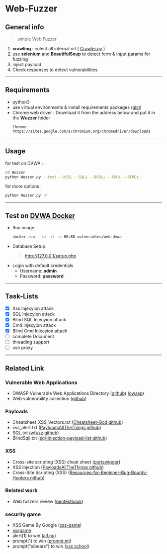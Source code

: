 # Web-Fuzzer

## General info
> simple Web Fuzzer
  1. **crawling** : colect all internal url ( [Crawler.py](https://github.com/mheidari98/Web-Fuzzer/blob/main/Wuzzer/Crawler.py) )
  2. use **selenium** and **BeautifulSoup** to detect form & input params for fuzzing
  3. inject payload
  4. Check responses to detect vulnerabilities
---

## Requirements
- python3
- use virtual environments & install requirements packages ([gist](https://gist.github.com/mheidari98/8ae29b88bd98f8f59828b0ec112811e7)) 
- Chrome web driver : Download it from the address below and put it in the **Wuzzer** folder
  ```
  Chrome:    https://sites.google.com/a/chromium.org/chromedriver/downloads
  ```

 ---

## Usage
  for test on DVWA :
  ```bash
  cd Wuzzer
  python Wuzzer.py --test --XSSi --SQLi --BSQLi --CMDi --BCMDi 
  ```
  for more options :
  ```bash
  python Wuzzer.py -h
  ```

---

## Test on [DVWA Docker](https://hub.docker.com/r/vulnerables/web-dvwa/)  
  + Run image
    ```bash
    docker run --rm -it -p 80:80 vulnerables/web-dvwa
    ```
  + Database Setup
    > http://127.0.0.1/setup.php
  + Login with default credentials
    - Username: **admin**
    - Password: **password**

---

## Task-Lists
- [x] Xss Injecyion attack
- [x] SQL Injecyion attack
- [x] Blind SQL Injecyion attack
- [x] Cmd Injecyion attack
- [x] Blind Cmd Injecyion attack
- [ ] complete Document
- [ ] threading support
- [ ] use proxy

---

## Related Link 
### Vulnerable Web Applications
* OWASP Vulnerable Web Applications Directory ([github](https://github.com/OWASP/OWASP-VWAD)) ([owasp](https://owasp.org/www-project-vulnerable-web-applications-directory/))
* Web vulnerability collection ([github](https://github.com/lotusirous/vulnwebcollection)) 

### Payloads
* Cheatsheet_XSS_Vectors.txt ([Cheatsheet-God github](https://github.com/OlivierLaflamme/Cheatsheet-God/blob/master/Cheatsheet_XSS_Vectors.txt))
* xss_alert.txt ([PayloadsAllTheThings github](https://github.com/swisskyrepo/PayloadsAllTheThings/blob/master/XSS%20Injection/Intruders/xss_alert.txt))
* SQL.txt ([wfuzz github](https://github.com/xmendez/wfuzz/blob/master/wordlist/Injections/SQL.txt))
* BlindSqli.txt ([sql-injection-payload-list github](https://github.com/payloadbox/sql-injection-payload-list/blob/master/Intruder/detect/Generic_TimeBased.txt))

### XSS
* Cross-site scripting (XSS) cheat sheet ([portswigger](https://portswigger.net/web-security/cross-site-scripting/cheat-sheet))
* XSS Injection ([PayloadsAllTheThings github](https://github.com/swisskyrepo/PayloadsAllTheThings/tree/master/XSS%20Injection))
* Cross-Site Scripting (XSS) ([Resources-for-Beginner-Bug-Bounty-Hunters github](https://github.com/nahamsec/Resources-for-Beginner-Bug-Bounty-Hunters/blob/master/assets/vulns.md#cross-site-scripting-xss))

### Related work
* Web fuzzers review ([pentestbook](https://pentestbook.six2dez.com/others/web-fuzzers-comparision))

### security game
* XSS Game By Google ([xss-game](https://xss-game.appspot.com))
* [xssgame](https://www.xssgame.com/)
* alert(1) to win ([alf.nu](https://alf.nu/alert1))
* prompt(1) to win ([prompt.ml](http://prompt.ml/0))
* prompt("sibears") to win ([xss school](http://xss.school.sibears.ru/easy/0))
